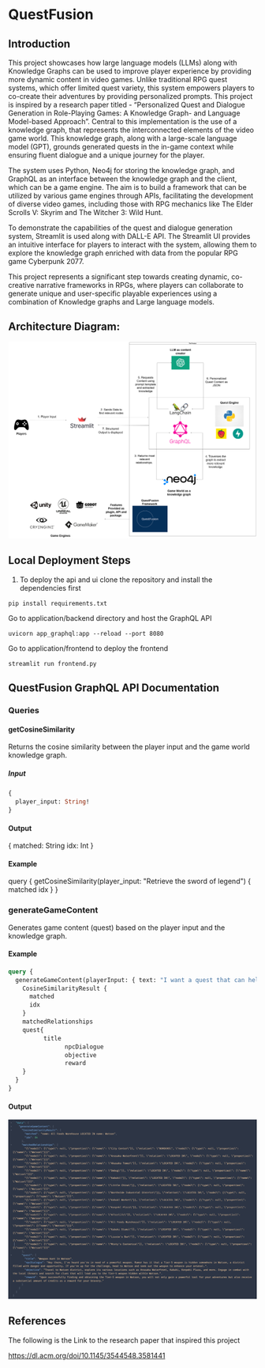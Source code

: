 # QuestFusion

## Introduction

This project showcases how large language models (LLMs) along with Knowledge Graphs can be 
used to improve player experience by providing more dynamic content in video games. Unlike 
traditional RPG quest systems, which offer limited quest variety, this system empowers players 
to co-create their adventures by providing personalized prompts. This project is inspired by a 
research paper titled - “Personalized Quest and Dialogue Generation in Role-Playing Games: A 
Knowledge Graph- and Language Model-based Approach”. Central to this implementation is the 
use of a knowledge graph, that represents the interconnected elements of the video game 
world. This knowledge graph, along with a large-scale language model (GPT), grounds 
generated quests in the in-game context while ensuring fluent dialogue and a unique journey 
for the player. 

The system uses Python, Neo4j for storing the knowledge graph, and GraphQL as an interface 
between the knowledge graph and the client, which can be a game engine. The aim is to build a 
framework that can be utilized by various game engines through APIs, facilitating the 
development of diverse video games, including those with RPG mechanics like The Elder Scrolls 
V: Skyrim and The Witcher 3: Wild Hunt. 

To demonstrate the capabilities of the quest and dialogue generation system, Streamlit is used 
along with DALL-E API. The Streamlit UI provides an intuitive interface for players to interact 
with the system, allowing them to explore the knowledge graph enriched with data from the 
popular RPG game Cyberpunk 2077.

This project represents a significant step towards creating dynamic, co-creative narrative 
frameworks in RPGs, where players can collaborate to generate unique and user-specific 
playable experiences using a combination of Knowledge graphs and Large language models.



## Architecture Diagram:

![Architecture Diagram](https://github.com/snehilaryan32/rpg-with-knowledge-graphs/blob/main/arch_diagram_big.drawio.png)

## Local Deployment Steps 
1. To deploy the api and ui clone the repository and install the dependencies first 
```shell
pip install requirements.txt
```

Go to application/backend directory and host the GraphQL API
```shell
uvicorn app_graphql:app --reload --port 8080
```

Go to application/frontend to deploy the frontend
```shell
streamlit run frontend.py
```

## QuestFusion GraphQL API Documentation

### Queries

#### getCosineSimilarity

Returns the cosine similarity between the player input and the game world knowledge graph.

##### Input

```graphql
{
  player_input: String!
}
```

#### Output
{
  matched: String
  idx: Int
}

#### Example 
query {
  getCosineSimilarity(player_input: "Retrieve the sword of legend") {
    matched
    idx
  }
}


### generateGameContent

Generates game content (quest) based on the player input and the knowledge graph.



#### Example

```graphql
query {
  generateGameContent(playerInput: { text: "I want a quest that can help me gain a tier-5 weapon" }) {
    CosineSimilarityResult {
      matched
      idx
    }
    matchedRelationships
    quest{
          title
    			npcDialogue
    			objective
    			reward
    }
  }
}
```

#### Output 
![Sample Output For the given Query](https://github.com/snehilaryan32/rpg-with-knowledge-graphs/blob/main/SampleOutputGraphQL.png)

## References

The following is the Link to the research paper that inspired this project

https://dl.acm.org/doi/10.1145/3544548.3581441


